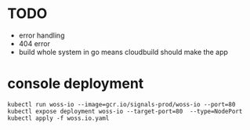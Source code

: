 # TODO

* error handling
* 404 error
* build whole system in go means cloudbuild should make the app 

# console deployment


`kubectl run woss-io --image=gcr.io/signals-prod/woss-io --port=80`
`kubectl expose deployment woss-io --target-port=80  --type=NodePort`
`kubectl apply -f woss.io.yaml`